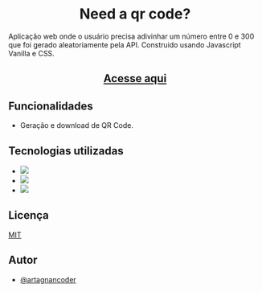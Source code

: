 
<div align="center"> 
<h1> Need a qr code? </h1>
</div>


Aplicação web onde o usuário precisa adivinhar um número entre 0 e 300 que foi gerado aleatoriamente pela API. Construido usando Javascript Vanilla e CSS.

<div align="center"> 
  <h2> <a href='' target='_blank'> Acesse aqui </a> </h2>
</div>




## Funcionalidades

- Geração e download de QR Code.

## Tecnologias utilizadas

- <img src="https://img.shields.io/badge/JavaScript-F7DF1E?style=for-the-badge&logo=javascript&logoColor=black" target="_blank">
- <img src="https://img.shields.io/badge/HTML5-E34F26?style=for-the-badge&logo=html5&logoColor=white" target="_blank">
- <img src="https://img.shields.io/badge/CSS3-1572B6?style=for-the-badge&logo=css3&logoColor=white" target="_blank">



## Licença 

[MIT](https://choosealicense.com/licenses/mit/)

## Autor

- [@artagnancoder](https://github.com/artagnancoder)







